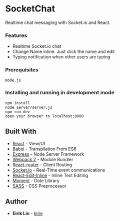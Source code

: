 # SocketChat

Realtime chat messaging with Socket.io and React.  


### Features

* Realtime Socket.io chat
* Change Name inline. Just click the name and edit
* Typing notification when other users are typing


### Prerequisites

```
Node.js
```


### Installing and running in development mode

```
npm install
node server/server.js
npm run dev
open your browser to localhost:8080
```


## Built With

* [React](https://github.com/facebook/react) - View/UI
* [Babel](https://github.com/babel/babel) - Transpilation From ES6
* [Express](https://github.com/expressjs/express) - Node Server Framework
* [Webpack 2](https://webpack.github.io/) - Module Bundler
* [React-router](https://github.com/ReactTraining/react-router) - Client Routing
* [Socket.io](https://socket.io/) - Real-Time event communications
* [React-Edit-Inline](https://github.com/kaivi/ReactInlineEdit) - Inline Text Editing
* [Moment](https://momentjs.com) - Date Library
* [SASS](https://sass-lang.com) - CSS Preprocessor

## Author

* **Eirik Lin** - [kirie](https://github.com/kirie)
